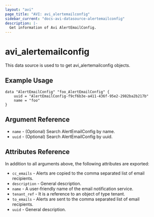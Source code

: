 ```yaml
---
layout: "avi"
page_title: "AVI: avi_alertemailconfig"
sidebar_current: "docs-avi-datasource-alertemailconfig"
description: |-
  Get information of Avi AlertEmailConfig.
---
```


# avi_alertemailconfig

This data source is used to to get avi_alertemailconfig objects.

## Example Usage

```hcl
data "AlertEmailConfig" "foo_AlertEmailConfig" {
    uuid = "AlertEmailConfig-f9cf6b3e-a411-436f-95e2-2982ba2b217b"
    name = "foo"
}
```

## Argument Reference

* `name` - (Optional) Search AlertEmailConfig by name.
* `uuid` - (Optional) Search AlertEmailConfig by uuid.

## Attributes Reference

In addition to all arguments above, the following attributes are exported:

* `cc_emails` - Alerts are copied to the comma separated list of  email recipients.
* `description` - General description.
* `name` - A user-friendly name of the email notification service.
* `tenant_ref` - It is a reference to an object of type tenant.
* `to_emails` - Alerts are sent to the comma separated list of  email recipients.
* `uuid` - General description.

